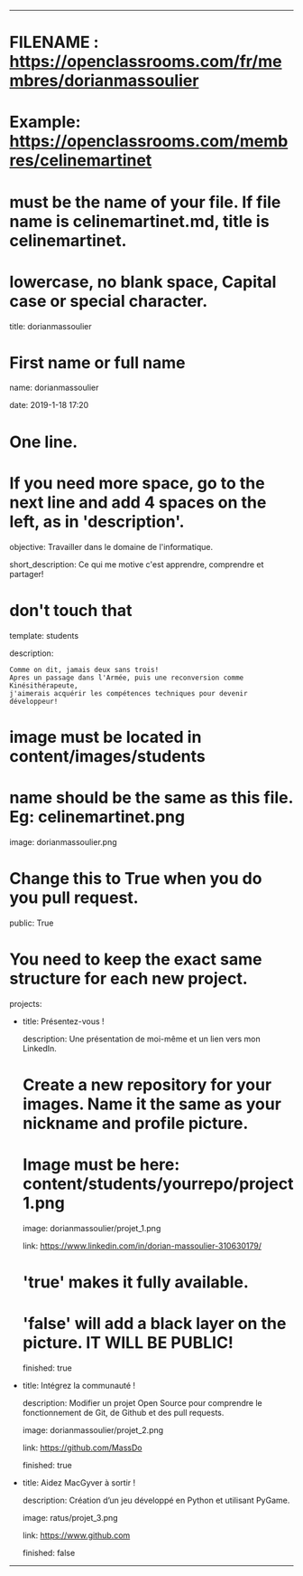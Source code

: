 ﻿---


# FILENAME : https://openclassrooms.com/fr/membres/dorianmassoulier

# Example: https://openclassrooms.com/membres/celinemartinet

# must be the name of your file. If file name is celinemartinet.md, title is celinemartinet.

# lowercase, no blank space, Capital case or special character.

title: dorianmassoulier


# First name or full name

name: dorianmassoulier

date: 2019-1-18 17:20


# One line.

# If you need more space, go to the next line and add 4 spaces on the left, as in 'description'.

objective: Travailler dans le domaine de l'informatique.

short_description: Ce qui me motive c'est apprendre, comprendre et partager!

# don't touch that

template: students

description:

    Comme on dit, jamais deux sans trois! 
    Apres un passage dans l'Armée, puis une reconversion comme Kinésithérapeute,
    j'aimerais acquérir les compétences techniques pour devenir développeur!


# image must be located in content/images/students

# name should be the same as this file. Eg: celinemartinet.png

image: dorianmassoulier.png


# Change this to True when you do you pull request.

public: True


# You need to keep the exact same structure for each new project.

projects:

  - title: Présentez-vous !

    description: Une présentation de moi-même et un lien vers mon LinkedIn.

    # Create a new repository for your images. Name it the same as your nickname and profile picture.

    # Image must be here: content/students/yourrepo/project1.png

    image: dorianmassoulier/projet_1.png

    link: https://www.linkedin.com/in/dorian-massoulier-310630179/

    # 'true' makes it fully available.

    # 'false' will add a black layer on the picture. IT WILL BE PUBLIC!

    finished: true

  - title: Intégrez la communauté !

    description: Modifier un projet Open Source pour comprendre le fonctionnement de Git, de Github et des pull requests. 

    image: dorianmassoulier/projet_2.png

    link: https://github.com/MassDo

    finished: true

  - title: Aidez MacGyver à sortir !

    description: Création d’un jeu développé en Python et utilisant PyGame.

    image: ratus/projet_3.png

    link: https://www.github.com

    finished: false

---